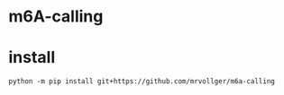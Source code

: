 # m6A-calling

# install
```
python -m pip install git+https://github.com/mrvollger/m6a-calling
```
